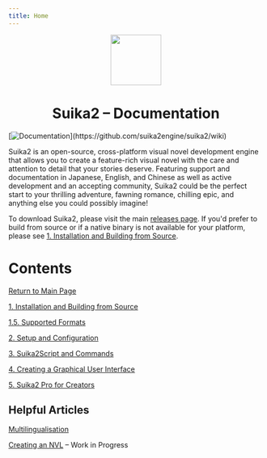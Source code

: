 ```yaml
---
title: Home
---
```


<!-- DIV: Header, Header Image (Logo) -->
<div align="center">
  <img src="https://suika2.com/img/AppIcon.png" width="100" height="100"/>
  <h1>Suika2 – Documentation</h1>
</div>

[![Documentation](https://img.shields.io/badge/Documentation-Up%20to%20Date!%20(V2.11.9)-dark--green?style=for-the-badge&color=dark-green)](https://github.com/suika2engine/suika2/wiki)

Suika2 is an open-source, cross-platform visual novel development engine that allows you to create a feature-rich visual novel
with the care and attention to detail that your stories deserve. Featuring support and documentation in Japanese, English, and Chinese as well as
active development and an accepting community, Suika2 could be the perfect start to your thrilling adventure, fawning romance, chilling epic,
and anything else you could possibly imagine!

To download Suika2, please visit the main [releases page](https://github.com/suika2engine/suika2/releases).
If you'd prefer to build from source or if a native binary is not available for your platform,
please see [1. Installation and Building from Source](1.-installation-and-building-from-source).

# Contents

[Return to Main Page](https://docs.suika2.com)

[1. Installation and Building from Source](1.-installation-and-building-from-source)

[1.5. Supported Formats](1.5.-supported-formats)

[2. Setup and Configuration](2.-setup-and-configuration)

[3. Suika2Script and Commands](3.-suika2script-and-commands)

[4. Creating a Graphical User Interface](4.-creating-graphical-user-interfaces)

[5. Suika2 Pro for Creators](5.-suika2-pro-for-creators)

## Helpful Articles
[Multilingualisation](multilingualisation)

[Creating an NVL](creating-an-nvl) – Work in Progress
